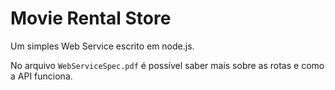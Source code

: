 # Movie Rental Store

Um simples Web Service escrito em node.js.

No arquivo `WebServiceSpec.pdf` é possível saber mais sobre as rotas e como a API funciona.
